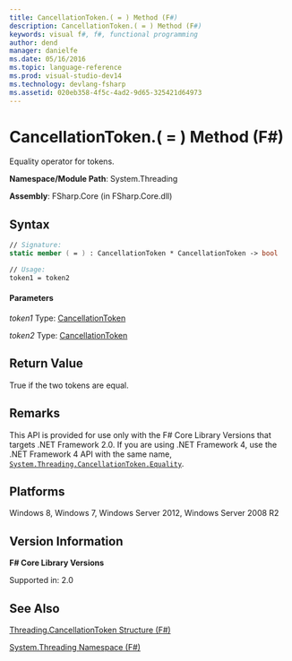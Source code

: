 ```yaml
---
title: CancellationToken.( = ) Method (F#)
description: CancellationToken.( = ) Method (F#)
keywords: visual f#, f#, functional programming
author: dend
manager: danielfe
ms.date: 05/16/2016
ms.topic: language-reference
ms.prod: visual-studio-dev14
ms.technology: devlang-fsharp
ms.assetid: 020eb358-4f5c-4ad2-9d65-325421d64973 
---
```


# CancellationToken.( = ) Method (F#)

Equality operator for tokens.

**Namespace/Module Path**: System.Threading

**Assembly**: FSharp.Core (in FSharp.Core.dll)


## Syntax

```fsharp
// Signature:
static member ( = ) : CancellationToken * CancellationToken -> bool

// Usage:
token1 = token2
```

#### Parameters
*token1*
Type: [CancellationToken](https://msdn.microsoft.com/library/31a3eafe-b61b-46c4-927d-bc9a3ae357c2)


*token2*
Type: [CancellationToken](https://msdn.microsoft.com/library/31a3eafe-b61b-46c4-927d-bc9a3ae357c2)

## Return Value

True if the two tokens are equal.

## Remarks
This API is provided for use only with the F# Core Library Versions that targets .NET Framework 2.0. If you are using .NET Framework 4, use the .NET Framework 4 API with the same name, [`System.Threading.CancellationToken.Equality`](https://msdn.microsoft.com/library/system.threading.cancellationtoken.op_equality.aspx).


## Platforms
Windows 8, Windows 7, Windows Server 2012, Windows Server 2008 R2


## Version Information
**F# Core Library Versions**

Supported in: 2.0

## See Also
[Threading.CancellationToken Structure &#40;F&#35;&#41;](Threading.CancellationToken-Structure-%5BFSharp%5D.md)

[System.Threading Namespace &#40;F&#35;&#41;](System.Threading-Namespace-%5BFSharp%5D.md)